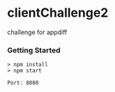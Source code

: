 # clientChallenge2
challenge for appdiff

### Getting Started

```
> npm install
> npm start

Port: 8080
```